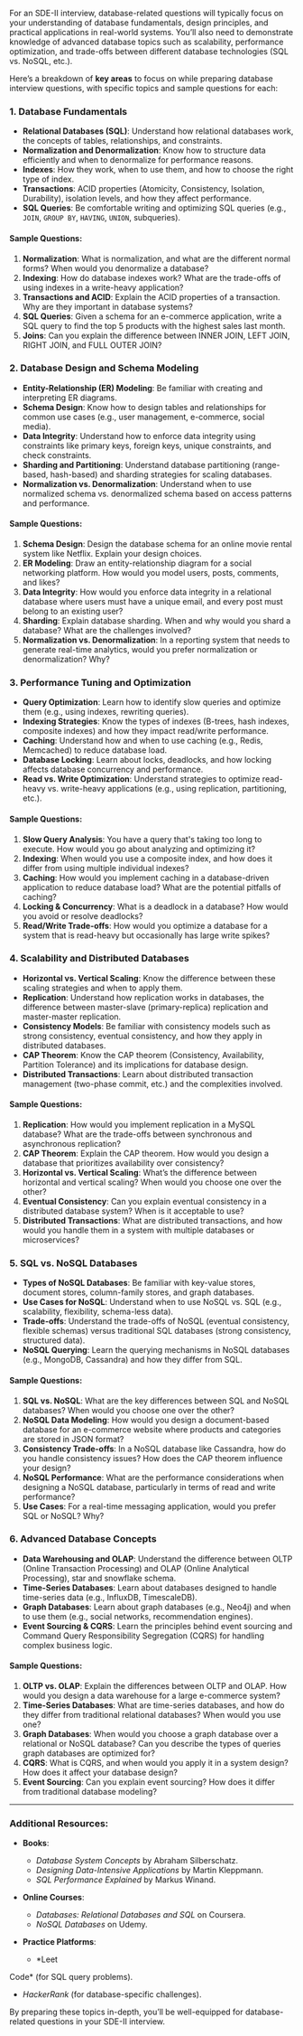 For an SDE-II interview, database-related questions will typically focus on your understanding of database fundamentals, design principles, and practical applications in real-world systems. You’ll also need to demonstrate knowledge of advanced database topics such as scalability, performance optimization, and trade-offs between different database technologies (SQL vs. NoSQL, etc.).

Here’s a breakdown of **key areas** to focus on while preparing database interview questions, with specific topics and sample questions for each:

### 1. **Database Fundamentals**
   - **Relational Databases (SQL)**: Understand how relational databases work, the concepts of tables, relationships, and constraints.
   - **Normalization and Denormalization**: Know how to structure data efficiently and when to denormalize for performance reasons.
   - **Indexes**: How they work, when to use them, and how to choose the right type of index.
   - **Transactions**: ACID properties (Atomicity, Consistency, Isolation, Durability), isolation levels, and how they affect performance.
   - **SQL Queries**: Be comfortable writing and optimizing SQL queries (e.g., `JOIN`, `GROUP BY`, `HAVING`, `UNION`, subqueries).

   #### Sample Questions:
   1. **Normalization**: What is normalization, and what are the different normal forms? When would you denormalize a database?
   2. **Indexing**: How do database indexes work? What are the trade-offs of using indexes in a write-heavy application?
   3. **Transactions and ACID**: Explain the ACID properties of a transaction. Why are they important in database systems?
   4. **SQL Queries**: Given a schema for an e-commerce application, write a SQL query to find the top 5 products with the highest sales last month.
   5. **Joins**: Can you explain the difference between INNER JOIN, LEFT JOIN, RIGHT JOIN, and FULL OUTER JOIN?

### 2. **Database Design and Schema Modeling**
   - **Entity-Relationship (ER) Modeling**: Be familiar with creating and interpreting ER diagrams.
   - **Schema Design**: Know how to design tables and relationships for common use cases (e.g., user management, e-commerce, social media).
   - **Data Integrity**: Understand how to enforce data integrity using constraints like primary keys, foreign keys, unique constraints, and check constraints.
   - **Sharding and Partitioning**: Understand database partitioning (range-based, hash-based) and sharding strategies for scaling databases.
   - **Normalization vs. Denormalization**: Understand when to use normalized schema vs. denormalized schema based on access patterns and performance.

   #### Sample Questions:
   1. **Schema Design**: Design the database schema for an online movie rental system like Netflix. Explain your design choices.
   2. **ER Modeling**: Draw an entity-relationship diagram for a social networking platform. How would you model users, posts, comments, and likes?
   3. **Data Integrity**: How would you enforce data integrity in a relational database where users must have a unique email, and every post must belong to an existing user?
   4. **Sharding**: Explain database sharding. When and why would you shard a database? What are the challenges involved?
   5. **Normalization vs. Denormalization**: In a reporting system that needs to generate real-time analytics, would you prefer normalization or denormalization? Why?

### 3. **Performance Tuning and Optimization**
   - **Query Optimization**: Learn how to identify slow queries and optimize them (e.g., using indexes, rewriting queries).
   - **Indexing Strategies**: Know the types of indexes (B-trees, hash indexes, composite indexes) and how they impact read/write performance.
   - **Caching**: Understand how and when to use caching (e.g., Redis, Memcached) to reduce database load.
   - **Database Locking**: Learn about locks, deadlocks, and how locking affects database concurrency and performance.
   - **Read vs. Write Optimization**: Understand strategies to optimize read-heavy vs. write-heavy applications (e.g., using replication, partitioning, etc.).

   #### Sample Questions:
   1. **Slow Query Analysis**: You have a query that's taking too long to execute. How would you go about analyzing and optimizing it?
   2. **Indexing**: When would you use a composite index, and how does it differ from using multiple individual indexes?
   3. **Caching**: How would you implement caching in a database-driven application to reduce database load? What are the potential pitfalls of caching?
   4. **Locking & Concurrency**: What is a deadlock in a database? How would you avoid or resolve deadlocks?
   5. **Read/Write Trade-offs**: How would you optimize a database for a system that is read-heavy but occasionally has large write spikes?

### 4. **Scalability and Distributed Databases**
   - **Horizontal vs. Vertical Scaling**: Know the difference between these scaling strategies and when to apply them.
   - **Replication**: Understand how replication works in databases, the difference between master-slave (primary-replica) replication and master-master replication.
   - **Consistency Models**: Be familiar with consistency models such as strong consistency, eventual consistency, and how they apply in distributed databases.
   - **CAP Theorem**: Know the CAP theorem (Consistency, Availability, Partition Tolerance) and its implications for database design.
   - **Distributed Transactions**: Learn about distributed transaction management (two-phase commit, etc.) and the complexities involved.

   #### Sample Questions:
   1. **Replication**: How would you implement replication in a MySQL database? What are the trade-offs between synchronous and asynchronous replication?
   2. **CAP Theorem**: Explain the CAP theorem. How would you design a database that prioritizes availability over consistency?
   3. **Horizontal vs. Vertical Scaling**: What’s the difference between horizontal and vertical scaling? When would you choose one over the other?
   4. **Eventual Consistency**: Can you explain eventual consistency in a distributed database system? When is it acceptable to use?
   5. **Distributed Transactions**: What are distributed transactions, and how would you handle them in a system with multiple databases or microservices?

### 5. **SQL vs. NoSQL Databases**
   - **Types of NoSQL Databases**: Be familiar with key-value stores, document stores, column-family stores, and graph databases.
   - **Use Cases for NoSQL**: Understand when to use NoSQL vs. SQL (e.g., scalability, flexibility, schema-less data).
   - **Trade-offs**: Understand the trade-offs of NoSQL (eventual consistency, flexible schemas) versus traditional SQL databases (strong consistency, structured data).
   - **NoSQL Querying**: Learn the querying mechanisms in NoSQL databases (e.g., MongoDB, Cassandra) and how they differ from SQL.

   #### Sample Questions:
   1. **SQL vs. NoSQL**: What are the key differences between SQL and NoSQL databases? When would you choose one over the other?
   2. **NoSQL Data Modeling**: How would you design a document-based database for an e-commerce website where products and categories are stored in JSON format?
   3. **Consistency Trade-offs**: In a NoSQL database like Cassandra, how do you handle consistency issues? How does the CAP theorem influence your design?
   4. **NoSQL Performance**: What are the performance considerations when designing a NoSQL database, particularly in terms of read and write performance?
   5. **Use Cases**: For a real-time messaging application, would you prefer SQL or NoSQL? Why?

### 6. **Advanced Database Concepts**
   - **Data Warehousing and OLAP**: Understand the difference between OLTP (Online Transaction Processing) and OLAP (Online Analytical Processing), star and snowflake schema.
   - **Time-Series Databases**: Learn about databases designed to handle time-series data (e.g., InfluxDB, TimescaleDB).
   - **Graph Databases**: Learn about graph databases (e.g., Neo4j) and when to use them (e.g., social networks, recommendation engines).
   - **Event Sourcing & CQRS**: Learn the principles behind event sourcing and Command Query Responsibility Segregation (CQRS) for handling complex business logic.

   #### Sample Questions:
   1. **OLTP vs. OLAP**: Explain the differences between OLTP and OLAP. How would you design a data warehouse for a large e-commerce system?
   2. **Time-Series Databases**: What are time-series databases, and how do they differ from traditional relational databases? When would you use one?
   3. **Graph Databases**: When would you choose a graph database over a relational or NoSQL database? Can you describe the types of queries graph databases are optimized for?
   4. **CQRS**: What is CQRS, and when would you apply it in a system design? How does it affect your database design?
   5. **Event Sourcing**: Can you explain event sourcing? How does it differ from traditional database modeling?

---

### Additional Resources:
- **Books**:
  - *Database System Concepts* by Abraham Silberschatz.
  - *Designing Data-Intensive Applications* by Martin Kleppmann.
  - *SQL Performance Explained* by Markus Winand.
  
- **Online Courses**:
  - *Databases: Relational Databases and SQL* on Coursera.
  - *NoSQL Databases* on Udemy.

- **Practice Platforms**:
  - *Leet

Code* (for SQL query problems).
  - *HackerRank* (for database-specific challenges).

By preparing these topics in-depth, you’ll be well-equipped for database-related questions in your SDE-II interview.